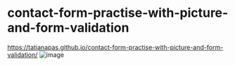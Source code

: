 # contact-form-practise-with-picture-and-form-validation


 https://tatianapas.github.io/contact-form-practise-with-picture-and-form-validation/
 ![image](https://user-images.githubusercontent.com/81549043/173210128-98a01182-8d3b-47fd-8dbb-5e7814f41b94.png)

